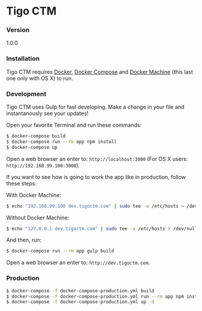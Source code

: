 # Tigo CTM

### Version
1.0.0

### Installation
Tigo CTM requires [Docker](https://www.docker.com/), [Docker Compose](https://docs.docker.com/compose/install/) and [Docker Machine](https://docs.docker.com/machine/install-machine/) (this last one only with OS X) to run.

### Development
Tigo CTM uses Gulp for fast developing.
Make a change in your file and instantanously see your updates!

Open your favorite Terminal and run these commands:

```sh
$ docker-compose build
$ docker-compose run --rm app npm install
$ docker-compose up
```

Open a web browser an enter to: `http://localhost:3000` (For OS X users: `http://192.168.99.100:3000`).

If you want to see how is going to work the app like in production, follow these steps:

With Docker Machine:

```sh
$ echo "192.168.99.100 dev.tigoctm.com" | sudo tee -a /etc/hosts > /dev/null
```

Without Docker Machine:

```sh
$ echo "127.0.0.1 dev.tigoctm.com" | sudo tee -a /etc/hosts > /dev/null
```

And then, run:

```sh
$ docker-compose run --rm app gulp build
```

Open a web browser an enter to: `http://dev.tigoctm.com`.

### Production

```sh
$ docker-compose -f docker-compose-production.yml build
$ docker-compose -f docker-compose-production.yml run --rm app npm install
$ docker-compose -f docker-compose-production.yml up -d
```
